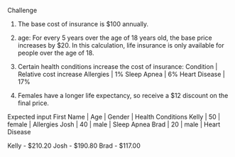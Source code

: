    Challenge

1) The base cost of insurance is $100 annually.

2) age: For every 5 years over the age of 18 years old, the base price increases by $20. In this calculation, life insurance is only available for people over the age of 18.

3) Certain health conditions increase the cost of insurance:
Condition | Relative cost increase
Allergies | 1%
Sleep Apnea | 6%
Heart Disease | 17%

4) Females have a longer life expectancy, so receive a $12 discount on the final price.

Expected input
First Name | Age | Gender | Health Conditions
Kelly | 50 | female | Allergies
Josh | 40 | male | Sleep Apnea
Brad | 20 | male | Heart Disease

Kelly - $210.20
Josh - $190.80
Brad - $117.00
